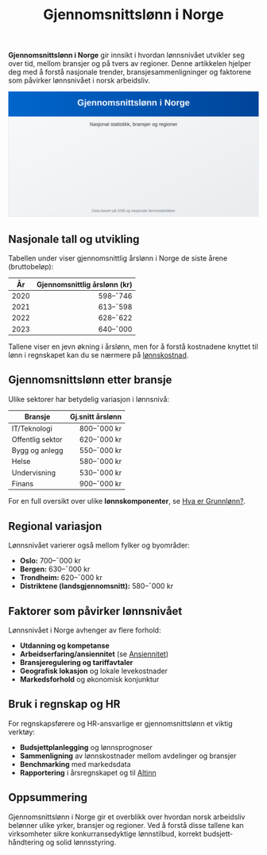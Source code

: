 ﻿---
title: "Gjennomsnittslønn i Norge"
seoTitle: "Gjennomsnittslønn i Norge"
description: '**Gjennomsnittslønn i Norge** gir innsikt i hvordan lønnsnivået utvikler seg over tid, mellom bransjer og på tvers av regioner. Denne artikkelen hjelper deg...'
summary: "Gjennomsnittslønn i Norge: tall, bransjer, regioner og bruksområder."
---

**Gjennomsnittslønn i Norge** gir innsikt i hvordan lønnsnivået utvikler seg over tid, mellom bransjer og på tvers av regioner. Denne artikkelen hjelper deg med å forstå nasjonale trender, bransjesammenligninger og faktorene som påvirker lønnsnivået i norsk arbeidsliv.

![Illustrasjon: Gjennomsnittslønn i Norge](gjennomsnittslonn-i-norge-image.svg)

## Nasjonale tall og utvikling

Tabellen under viser gjennomsnittlig årslønn i Norge de siste årene (bruttobeløp):

| År   | Gjennomsnittlig årslønn (kr) |
|------|-----------------------------:|
| 2020 | 598–¯746                      |
| 2021 | 613–¯598                      |
| 2022 | 628–¯622                      |
| 2023 | 640–¯000                      |

Tallene viser en jevn økning i årslønn, men for å forstå kostnadene knyttet til lønn i regnskapet kan du se nærmere på [lønns­kostnad](/blogs/regnskap/lonnskostnad "Hva er Lønnskostnad? Komplett Guide til Lønnskostnader").

## Gjennomsnittslønn etter bransje

Ulike sektorer har betydelig variasjon i lønnsnivå:

| Bransje           | Gj.snitt årslønn |
|-------------------|-----------------:|
| IT/Teknologi      | 800–¯000 kr       |
| Offentlig sektor  | 620–¯000 kr       |
| Bygg og anlegg    | 550–¯000 kr       |
| Helse             | 580–¯000 kr       |
| Undervisning      | 530–¯000 kr       |
| Finans            | 900–¯000 kr       |

For en full oversikt over ulike **lønns­komponenter**, se [Hva er Grunnlønn?](/blogs/regnskap/hva-er-grunnlonn "Hva er Grunnlønn i Regnskap?").

## Regional variasjon

Lønnsnivået varierer også mellom fylker og byområder:

* **Oslo:** 700–¯000 kr
* **Bergen:** 630–¯000 kr
* **Trondheim:** 620–¯000 kr
* **Distriktene (landsgjennomsnitt):** 580–¯000 kr

## Faktorer som påvirker lønnsnivået

Lønnsnivået i Norge avhenger av flere forhold:

* **Utdanning og kompetanse**
* **Arbeidserfaring/ansiennitet** (se [Ansiennitet](/blogs/regnskap/ansiennitet "Hva er Ansiennitet?"))
* **Bransjeregulering og tariffavtaler**
* **Geografisk lokasjon** og lokale levekostnader
* **Markedsforhold** og økonomisk konjunktur

## Bruk i regnskap og HR

For regnskapsførere og HR-ansvarlige er gjennomsnittslønn et viktig verktøy:

* **Budsjettplanlegging** og lønnsprognoser
* **Sammenligning** av lønnskostnader mellom avdelinger og bransjer
* **Benchmarking** med markedsdata
* **Rapportering** i årsregnskapet og til [Altinn](/blogs/regnskap/hva-er-altinn "Hva er Altinn?")

## Oppsummering

Gjennomsnittslønn i Norge gir et overblikk over hvordan norsk arbeidsliv belønner ulike yrker, bransjer og regioner. Ved å forstå disse tallene kan virksomheter sikre konkurransedyktige lønnstilbud, korrekt budsjett­håndtering og solid lønnsstyring.











